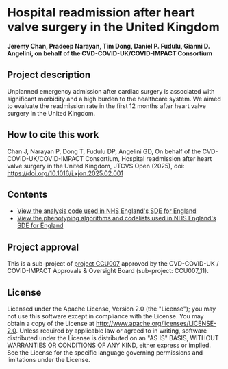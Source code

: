 # Hospital readmission after heart valve surgery in the United Kingdom

**Jeremy Chan, Pradeep Narayan, Tim Dong, Daniel P. Fudulu, Gianni D. Angelini, on behalf of the CVD-COVID-UK/COVID-IMPACT Consortium**

## Project description

Unplanned emergency admission after cardiac surgery is associated with significant morbidity and a high burden to the healthcare system. We aimed to evaluate the readmission rate in the first 12 months after heart valve surgery in the United Kingdom.

## How to cite this work
Chan J, Narayan P, Dong T, Fudulu DP, Angelini GD, On behalf of the CVD-COVID-UK/COVID-IMPACT Consortium, Hospital readmission after heart valve surgery in the United Kingdom, JTCVS Open (2025), doi: https://doi.org/10.1016/j.xjon.2025.02.001

## Contents

* [View the analysis code used in NHS England's SDE for England](https://github.com/BHFDSC/CCU007_11/tree/main/code)
* [View the phenotyping algorithms and codelists used in NHS England's SDE for England](https://github.com/BHFDSC/CCU007_11/tree/main/phenotypes)

## Project approval

This is a sub-project of [project CCU007](https://github.com/BHFDSC/CCU007) approved by the CVD-COVID-UK / COVID-IMPACT Approvals & Oversight Board (sub-project: CCU007_11).

## License

Licensed under the Apache License, Version 2.0 (the "License"); you may not use this software except in compliance with the License. You may obtain a copy of the License at http://www.apache.org/licenses/LICENSE-2.0. Unless required by applicable law or agreed to in writing, software distributed under the License is distributed on an "AS IS" BASIS, WITHOUT WARRANTIES OR CONDITIONS OF ANY KIND, either express or implied. See the License for the specific language governing permissions and limitations under the License.
